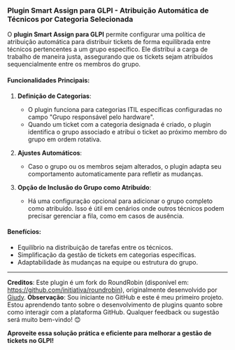 ### Plugin Smart Assign para GLPI - Atribuição Automática de Técnicos por Categoria Selecionada

O **plugin Smart Assign para GLPI** permite configurar uma política de atribuição automática para distribuir tickets de forma equilibrada entre técnicos pertencentes a um grupo específico. Ele distribui a carga de trabalho de maneira justa, assegurando que os tickets sejam atribuídos sequencialmente entre os membros do grupo.

#### Funcionalidades Principais:
1. **Definição de Categorias**:
   - O plugin funciona para categorias ITIL específicas configuradas no campo "Grupo responsável pelo hardware".
   - Quando um ticket com a categoria designada é criado, o plugin identifica o grupo associado e atribui o ticket ao próximo membro do grupo em ordem rotativa.

2. **Ajustes Automáticos**:
   - Caso o grupo ou os membros sejam alterados, o plugin adapta seu comportamento automaticamente para refletir as mudanças.

3. **Opção de Inclusão do Grupo como Atribuído**:
   - Há uma configuração opcional para adicionar o grupo completo como atribuído. Isso é útil em cenários onde outros técnicos podem precisar gerenciar a fila, como em casos de ausência.

#### Benefícios:
- Equilíbrio na distribuição de tarefas entre os técnicos.
- Simplificação da gestão de tickets em categorias específicas.
- Adaptabilidade às mudanças na equipe ou estrutura do grupo.


---
**Creditos**: Este plugin é um fork do RoundRobin (disponível em: https://github.com/initiativa/roundrobin), originalmente desenvolvido por [Giudy](https://github.com/Giudy).
**Observação**: Sou iniciante no GitHub e este é meu primeiro projeto. Estou aprendendo tanto sobre o desenvolvimento de plugins quanto sobre como interagir com a plataforma GitHub. Qualquer feedback ou sugestão será muito bem-vindo! 😊

**Aproveite essa solução prática e eficiente para melhorar a gestão de tickets no GLPI!**
